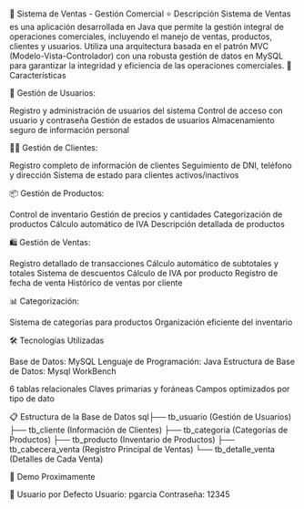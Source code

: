 🏪 Sistema de Ventas - Gestión Comercial
⭐ Descripción
Sistema de Ventas es una aplicación desarrollada en Java que permite la gestión integral de operaciones comerciales, incluyendo el manejo de ventas, productos, clientes y usuarios. Utiliza una arquitectura basada en el patrón MVC (Modelo-Vista-Controlador) con una robusta gestión de datos en MySQL para garantizar la integridad y eficiencia de las operaciones comerciales.
🚀 Características

👥 Gestión de Usuarios:

Registro y administración de usuarios del sistema
Control de acceso con usuario y contraseña
Gestión de estados de usuarios
Almacenamiento seguro de información personal


🧑‍💼 Gestión de Clientes:

Registro completo de información de clientes
Seguimiento de DNI, teléfono y dirección
Sistema de estado para clientes activos/inactivos


📦 Gestión de Productos:

Control de inventario
Gestión de precios y cantidades
Categorización de productos
Cálculo automático de IVA
Descripción detallada de productos


🛍️ Gestión de Ventas:

Registro detallado de transacciones
Cálculo automático de subtotales y totales
Sistema de descuentos
Cálculo de IVA por producto
Registro de fecha de venta
Histórico de ventas por cliente


📊 Categorización:

Sistema de categorías para productos
Organización eficiente del inventario



🛠️ Tecnologías Utilizadas

Base de Datos: MySQL
Lenguaje de Programación: Java
Estructura de Base de Datos: Mysql WorkBench

6 tablas relacionales
Claves primarias y foráneas
Campos optimizados por tipo de dato



📋 Estructura de la Base de Datos
sql├── tb_usuario (Gestión de Usuarios)
├── tb_cliente (Información de Clientes)
├── tb_categoria (Categorías de Productos)
├── tb_producto (Inventario de Productos)
├── tb_cabecera_venta (Registro Principal de Ventas)
└── tb_detalle_venta (Detalles de Cada Venta)

🎥 Demo
Proximamente


👥 Usuario por Defecto
Usuario: pgarcia
Contraseña: 12345
